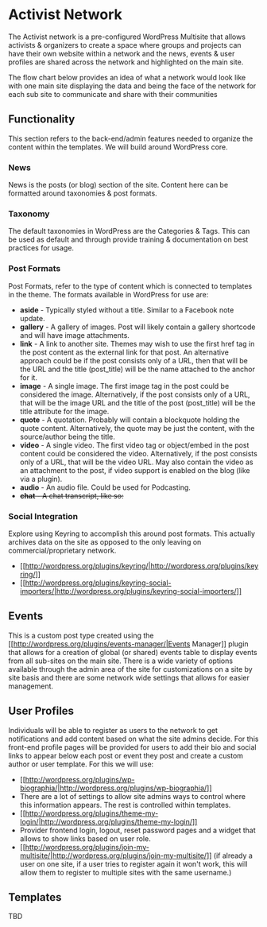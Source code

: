 Activist Network
=========

The Activist network is a pre-configured WordPress Multisite that allows activists & organizers to create a space where groups and projects can have their own website within a network and the news, events & user profiles are shared across the network and highlighted on the main site.


The flow chart below provides an idea of what a network would look like with one main site displaying the data and being the face of the network for each sub site to communicate and share with their communities

## Functionality

This section refers to the back-end/admin features needed to organize the content within the templates. We will build around WordPress core.

### News


News is the posts (or blog) section of the site. Content here can be formatted around taxonomies & post formats.


### Taxonomy


The default taxonomies in WordPress are the Categories & Tags. This can be used as default and through provide training & documentation on best practices for usage.


### Post Formats


Post Formats, refer to the type of content which is connected to templates in the theme. The formats available in WordPress for use are:


* **aside**  - Typically styled without a title. Similar to a Facebook note update.
* **gallery**  - A gallery of images. Post will likely contain a gallery shortcode and will have image attachments.
* **link**  - A link to another site. Themes may wish to use the first href tag in the post content as the external link for that post. An alternative approach could be if the post consists only of a URL, then that will be the URL and the title (post_title) will be the name attached to the anchor for it.
* **image**  - A single image. The first image tag in the post could be considered the image. Alternatively, if the post consists only of a URL, that will be the image URL and the title of the post (post_title) will be the title attribute for the image.
* **quote**  - A quotation. Probably will contain a blockquote holding the quote content. Alternatively, the quote may be just the content, with the source/author being the title.
* **video**  - A single video. The first video tag or object/embed in the post content could be considered the video. Alternatively, if the post consists only of a URL, that will be the video URL. May also contain the video as an attachment to the post, if video support is enabled on the blog (like via a plugin).
* **audio**  - An audio file. Could be used for Podcasting.
* <del>**chat**  - A chat transcript, like so:</del> 


### Social Integration


Explore using Keyring to accomplish this around post formats. This actually archives data on the site as opposed to the only leaving on commercial/proprietary network.


* [[http://wordpress.org/plugins/keyring/|http://wordpress.org/plugins/keyring/]]
* [[http://wordpress.org/plugins/keyring-social-importers/|http://wordpress.org/plugins/keyring-social-importers/]]


## Events

This is a custom post type created using the [[http://wordpress.org/plugins/events-manager/|Events Manager]] plugin that allows for a creation of global (or shared) events table to display events from all sub-sites on the main site. There is a wide variety of options available through the admin area of the site for customizations on a site by site basis and there are some network wide settings that allows for easier management.


## User Profiles

Individuals will be able to register as users to the network to get notifications and add content based on what the site admins decide. For this front-end profile pages will be provided for users to add their bio and social links to appear below each post or event they post and create a custom author or user template. For this we will use:


*  [[http://wordpress.org/plugins/wp-biographia/|http://wordpress.org/plugins/wp-biographia/]]
  * There are a lot of settings to allow site admins ways to control where this information appears. The rest is controlled within templates.
*  [[http://wordpress.org/plugins/theme-my-login/|http://wordpress.org/plugins/theme-my-login/]]
  * Provider frontend login, logout, reset password pages and a widget that allows to show links based on user role.
* [[http://wordpress.org/plugins/join-my-multisite/|http://wordpress.org/plugins/join-my-multisite/]] (if already a user on one site, if a user tries to register again it won't work, this will allow them to register to multiple sites with the same username.)


## Templates
TBD